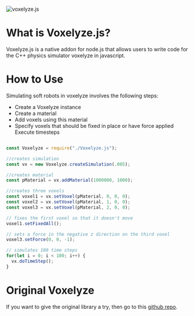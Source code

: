 ![voxelyze.js](https://i.imgur.com/895X6SD.png)

# What is Voxelyze.js?

Voxelyze.js is a native addon for node.js that allows users to write code for
the C++ physics simulator voxelyze in javascript.

# How to Use

Simulating soft robots in voxelyze involves the following steps:

* Create a Voxelyze instance
* Create a material
* Add voxels using this material
* Specify voxels that should be fixed in place or have force applied
Execute timesteps

```javascript

const Voxelyze = require("./Voxelyze.js");

//creates simulation
const vx = new Voxelyze.createSimulation(.005);

//creates material
const pMaterial = vx.addMaterial(1000000, 1000);

//creates three voxels
const voxel1 = vx.setVoxel(pMaterial, 0, 0, 0);
const voxel2 = vx.setVoxel(pMaterial, 1, 0, 0);
const voxel3 = vx.setVoxel(pMaterial, 2, 0, 0);

// fixes the first voxel so that it doesn't move
voxel1.setFixedAll();

// sets a force in the negative z direction on the third voxel
voxel3.setForce(0, 0, -1);

// simulates 100 time steps
for(let i = 0; i < 100; i++) {
  vx.doTimeStep();
}
```

# Original Voxelyze

If you want to give the original library a try, then go to this
[github repo](https://github.com/jonhiller/Voxelyze).
